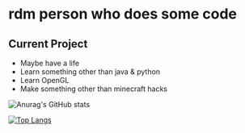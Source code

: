 # rdm person who does some code

## Current Project

- Maybe have a life
- Learn something other than java & python
- Learn OpenGL
- Make something other than minecraft hacks


![Anurag's GitHub stats](https://github-readme-stats.vercel.app/api?username=LegitPhase&show_icons=true&theme=dracula)


[![Top Langs](https://github-readme-stats.vercel.app/api/top-langs/?username=LegitPhase&layout=pie)](https://github.com/anuraghazra/github-readme-stats&theme=dracula)
<!---
LegitPhase/LegitPhase is a ✨ special ✨ repository because its `README.md` (this file) appears on your GitHub profile.
You can click the Preview link to take a look at your changes.
--->

